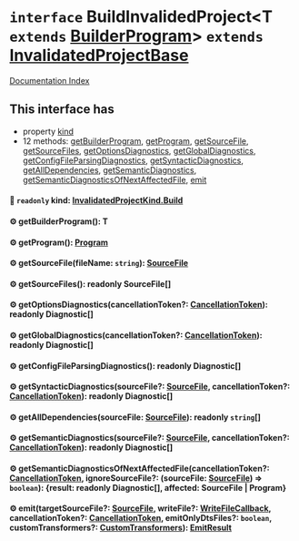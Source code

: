 # `interface` BuildInvalidedProject\<T `extends` [BuilderProgram](../private.interface.BuilderProgram/README.md)> `extends` [InvalidatedProjectBase](../interface.InvalidatedProjectBase/README.md)

[Documentation Index](../README.md)

## This interface has

- property [kind](#-readonly-kind-invalidatedprojectkindbuild)
- 12 methods:
[getBuilderProgram](#-getbuilderprogram-t),
[getProgram](#-getprogram-program),
[getSourceFile](#-getsourcefilefilename-string-sourcefile),
[getSourceFiles](#-getsourcefiles-readonly-sourcefile),
[getOptionsDiagnostics](#-getoptionsdiagnosticscancellationtoken-cancellationtoken-readonly-diagnostic),
[getGlobalDiagnostics](#-getglobaldiagnosticscancellationtoken-cancellationtoken-readonly-diagnostic),
[getConfigFileParsingDiagnostics](#-getconfigfileparsingdiagnostics-readonly-diagnostic),
[getSyntacticDiagnostics](#-getsyntacticdiagnosticssourcefile-sourcefile-cancellationtoken-cancellationtoken-readonly-diagnostic),
[getAllDependencies](#-getalldependenciessourcefile-sourcefile-readonly-string),
[getSemanticDiagnostics](#-getsemanticdiagnosticssourcefile-sourcefile-cancellationtoken-cancellationtoken-readonly-diagnostic),
[getSemanticDiagnosticsOfNextAffectedFile](#-getsemanticdiagnosticsofnextaffectedfilecancellationtoken-cancellationtoken-ignoresourcefile-sourcefile-sourcefile--boolean-result-readonly-diagnostic-affected-sourcefile--program),
[emit](#-emittargetsourcefile-sourcefile-writefile-writefilecallback-cancellationtoken-cancellationtoken-emitonlydtsfiles-boolean-customtransformers-customtransformers-emitresult)


#### 📄 `readonly` kind: [InvalidatedProjectKind.Build](../enum.InvalidatedProjectKind/README.md#build--0)



#### ⚙ getBuilderProgram(): T



#### ⚙ getProgram(): [Program](../private.interface.Program/README.md)



#### ⚙ getSourceFile(fileName: `string`): [SourceFile](../private.interface.SourceFile/README.md)



#### ⚙ getSourceFiles(): readonly SourceFile\[]



#### ⚙ getOptionsDiagnostics(cancellationToken?: [CancellationToken](../private.interface.CancellationToken/README.md)): readonly Diagnostic\[]



#### ⚙ getGlobalDiagnostics(cancellationToken?: [CancellationToken](../private.interface.CancellationToken/README.md)): readonly Diagnostic\[]



#### ⚙ getConfigFileParsingDiagnostics(): readonly Diagnostic\[]



#### ⚙ getSyntacticDiagnostics(sourceFile?: [SourceFile](../private.interface.SourceFile/README.md), cancellationToken?: [CancellationToken](../private.interface.CancellationToken/README.md)): readonly Diagnostic\[]



#### ⚙ getAllDependencies(sourceFile: [SourceFile](../private.interface.SourceFile/README.md)): readonly `string`\[]



#### ⚙ getSemanticDiagnostics(sourceFile?: [SourceFile](../private.interface.SourceFile/README.md), cancellationToken?: [CancellationToken](../private.interface.CancellationToken/README.md)): readonly Diagnostic\[]



#### ⚙ getSemanticDiagnosticsOfNextAffectedFile(cancellationToken?: [CancellationToken](../private.interface.CancellationToken/README.md), ignoreSourceFile?: (sourceFile: [SourceFile](../private.interface.SourceFile/README.md)) => `boolean`): \{result: readonly Diagnostic\[], affected: SourceFile | Program}



#### ⚙ emit(targetSourceFile?: [SourceFile](../private.interface.SourceFile/README.md), writeFile?: [WriteFileCallback](../private.type.WriteFileCallback/README.md), cancellationToken?: [CancellationToken](../private.interface.CancellationToken/README.md), emitOnlyDtsFiles?: `boolean`, customTransformers?: [CustomTransformers](../private.interface.CustomTransformers/README.md)): [EmitResult](../private.interface.EmitResult/README.md)



